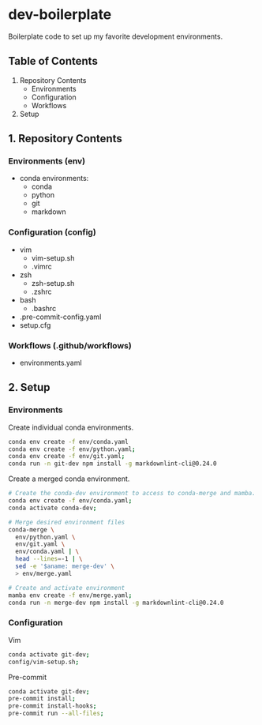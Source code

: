 # dev-boilerplate

Boilerplate code to set up my favorite development environments.

## Table of Contents

1. Repository Contents
   - Environments
   - Configuration
   - Workflows
2. Setup

## 1. Repository Contents

### Environments (env)

- conda environments:
  - conda
  - python
  - git
  - markdown

### Configuration (config)

- vim
  - vim-setup.sh
  - .vimrc
- zsh
  - zsh-setup.sh
  - .zshrc
- bash
  - .bashrc
- .pre-commit-config.yaml
- setup.cfg

### Workflows (.github/workflows)

- environments.yaml

## 2. Setup

### Environments

Create individual conda environments.

```bash
conda env create -f env/conda.yaml
conda env create -f env/python.yaml;
conda env create -f env/git.yaml;
conda run -n git-dev npm install -g markdownlint-cli@0.24.0
```

Create a merged conda environment.

```bash
# Create the conda-dev environment to access to conda-merge and mamba.
conda env create -f env/conda.yaml;
conda activate conda-dev;

# Merge desired environment files
conda-merge \
  env/python.yaml \
  env/git.yaml \
  env/conda.yaml | \
  head --lines=-1 | \
  sed -e '$aname: merge-dev' \
  > env/merge.yaml

# Create and activate environment
mamba env create -f env/merge.yaml;
conda run -n merge-dev npm install -g markdownlint-cli@0.24.0
```

### Configuration

Vim

```bash
conda activate git-dev;
config/vim-setup.sh;
```

Pre-commit

```bash
conda activate git-dev;
pre-commit install;
pre-commit install-hooks;
pre-commit run --all-files;
```
